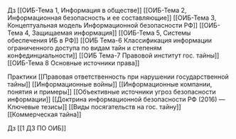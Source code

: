 Дз
[[ОИБ-Тема 1, Информация в обществе]]
[[ОИБ-Тема 2, Информационная безопасность и ее составляющие]]
[[ОИБ-Тема 3, Концептуальная модель Информационной безопасности РФ]]
[[ОИБ-Тема 4, Защищаемая информация]]
[[ОИБ-Тема 5, Системы обеспечения ИБ в РФ]]
[[ОИБ Тема-6 Классификация информации ограниченного доступа по видам тайн и степеням конфединциальности]]
[[ОИБ Тема-7 Правовой институт гос. тайны]]
[[ОИБ-Тема 8 Основные источники права]]

Практики
[[Правовая ответственность при нарушении государственной тайны]]
[[Информационные войны]]
[[Информационные компании, понятия и примеры]]
[[Объективные источники угроз безопасности информации]]
[[Доктрина информационной безопасности РФ (2016) — Ключевые тезисы]]
[[Виды посягательств на гос. тайну]]
[[Коммерческая тайна]]

Дз
[[1 ДЗ ПО ОИБ]]